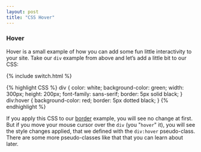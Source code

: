 ```yaml
---
layout: post
title: "CSS Hover"
---
```


### Hover
Hover is a small example of how you can add some fun little interactivity to your site. Take our `div` example from above and let’s add a little bit to our CSS:

{% include switch.html %}

{% highlight CSS %}
div {
  color: white;
  background-color: green;
  width: 300px;
  height: 200px;
  font-family: sans-serif;
  border: 5px solid black;
}
div:hover {
  background-color: red;
  border: 5px dotted black;
}
{% endhighlight %}

If you apply this CSS to our [border](#border) example, you will see no change at first. But if you move your mouse cursor over the `div` (you "`hover`" it), you will see the style changes applied, that we defined with the `div:hover` pseudo-class. There are some more pseudo-classes like that that you can learn about later.
